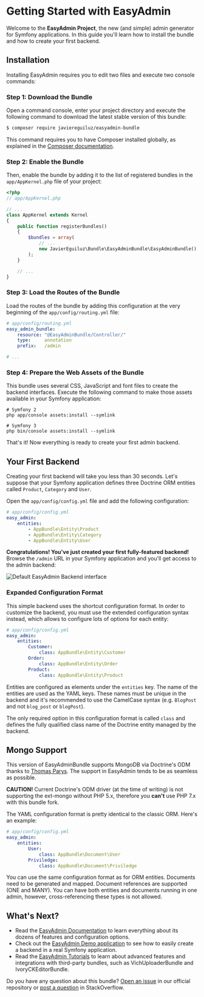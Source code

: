 Getting Started with EasyAdmin
==============================

Welcome to the **EasyAdmin Project**, the new (and simple) admin generator for
Symfony applications. In this guide you'll learn how to install the bundle and
how to create your first backend.

Installation
------------

Installing EasyAdmin requires you to edit two files and execute two console
commands:

### Step 1: Download the Bundle

Open a command console, enter your project directory and execute the
following command to download the latest stable version of this bundle:

```bash
$ composer require javiereguiluz/easyadmin-bundle
```

This command requires you to have Composer installed globally, as explained
in the [Composer documentation](https://getcomposer.org/doc/00-intro.md).

### Step 2: Enable the Bundle

Then, enable the bundle by adding it to the list of registered bundles in the
`app/AppKernel.php` file of your project:

```php
<?php
// app/AppKernel.php

// ...
class AppKernel extends Kernel
{
    public function registerBundles()
    {
        $bundles = array(
            // ...
            new JavierEguiluz\Bundle\EasyAdminBundle\EasyAdminBundle(),
        );
    }

    // ...
}
```

### Step 3: Load the Routes of the Bundle

Load the routes of the bundle by adding this configuration at the very beginning
of the `app/config/routing.yml` file:

```yaml
# app/config/routing.yml
easy_admin_bundle:
    resource: "@EasyAdminBundle/Controller/"
    type:     annotation
    prefix:   /admin

# ...
```

### Step 4: Prepare the Web Assets of the Bundle

This bundle uses several CSS, JavaScript and font files to create the backend
interfaces. Execute the following command to make those assets available in your
Symfony application:

```cli
# Symfony 2
php app/console assets:install --symlink

# Symfony 3
php bin/console assets:install --symlink
```

That's it! Now everything is ready to create your first admin backend.

Your First Backend
------------------

Creating your first backend will take you less than 30 seconds. Let's suppose
that your Symfony application defines three Doctrine ORM entities called
`Product`, `Category` and `User`.

Open the `app/config/config.yml` file and add the following configuration:

```yaml
# app/config/config.yml
easy_admin:
    entities:
        - AppBundle\Entity\Product
        - AppBundle\Entity\Category
        - AppBundle\Entity\User
```

**Congratulations! You've just created your first fully-featured backend!**
Browse the `/admin` URL in your Symfony application and you'll get access to
the admin backend:

![Default EasyAdmin Backend interface](https://raw.githubusercontent.com/javiereguiluz/EasyAdminBundle/master/Resources/doc/images/easyadmin-default-backend.png)

### Expanded Configuration Format

This simple backend uses the shortcut configuration format. In order to
customize the backend, you must use the extended configuration syntax instead,
which allows to configure lots of options for each entity:

```yaml
# app/config/config.yml
easy_admin:
    entities:
        Customer:
            class: AppBundle\Entity\Customer
        Order:
            class: AppBundle\Entity\Order
        Product:
            class: AppBundle\Entity\Product
```

Entities are configured as elements under the `entities` key. The name of the
entities are used as the YAML keys. These names must be unique in the backend
and it's recommended to use the CamelCase syntax (e.g. `BlogPost` and not
`blog_post` or `blogPost`).

The only required option in this configuration format is called `class` and
defines the fully qualified class name of the Doctrine entity managed by the
backend.

Mongo Support
-------------

This version of EasyAdminBundle supports MongoDB via Doctrine's ODM thanks to
[Thomas Parys](http://github.com/wwsh). The support in EasyAdmin tends to be
as seamless as possible.

**CAUTION!** Current Doctrine's ODM driver (at the time of writing) is not supporting the ext-mongo without PHP 5.x, therefore you **can't** use PHP 7.x with this bundle fork.

The YAML configuration  format is pretty identical to the classic ORM. Here's an example:

```yaml
# app/config/config.yml
easy_admin:
    entities:
        User:
            class: AppBundle\Document\User
        Priviledge:
            class: AppBundle\Document\Priviledge
```

You can use the same configuration format as for ORM entities. Documents need to be generated and mapped. Document references are supported
(ONE and MANY). You can have both entities and documents running in one admin,
however, cross-referencing these types is not allowed.


What's Next?
------------

  * Read the [EasyAdmin Documentation][1] to learn everything about its dozens
    of features and configuration options.
  * Check out the [EasyAdmin Demo application][2] to see how to easily create a
    backend in a real Symfony application.
  * Read the [EasyAdmin Tutorials][3] to learn about advanced features and
    integrations with third-party bundles, such as VichUploaderBundle and
    IvoryCKEditorBundle.

Do you have any question about this bundle? [Open an issue][4] in our official
repository or [post a question][5] in StackOverflow.

[1]: ./book/1-general-configuration.md
[2]: https://github.com/javiereguiluz/easy-admin-demo
[3]: ./tutorials/
[4]: https://github.com/javiereguiluz/EasyAdminBundle/issues
[5]: http://stackoverflow.com/questions/tagged/symfony2-easyadmin
